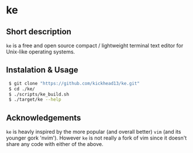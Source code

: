 # ke

## Short description
`ke` is a free and open source compact / lightweight terminal text editor for Unix-like operating systems.

## Instalation & Usage
```sh 
 $ git clone "https://github.com/kickhead13/ke.git"
 $ cd ./ke/
 $ ./scripts/ke_build.sh
 $ ./target/ke --help
```

## Acknowledgements
`ke` is heavly inspired by the more popular (and overall better) `vim` (and its younger gork 'nvim'). However `ke` is not really a fork of vim since it doesn't share any code with either of the above.
